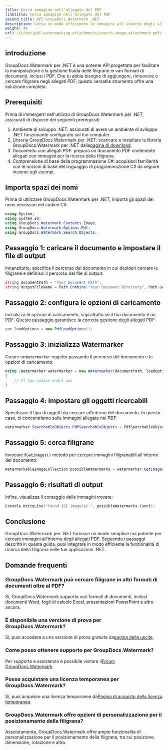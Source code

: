 ```yaml
---
title: Cerca immagine nell'allegato del PDF
linktitle: Cerca immagine nell'allegato del PDF
second_title: API GroupDocs.Watermark .NET
description: Cerca in modo efficiente le immagini all'interno degli allegati PDF utilizzando GroupDocs.Watermark per .NET. Semplifica il processo di gestione della filigrana senza sforzo.
weight: 46
url: /it/net/pdf-watermarking-attachments/search-image-attachment-pdf/
---
```

## introduzione
GroupDocs.Watermark per .NET è una potente API progettata per facilitare la manipolazione e la gestione fluida delle filigrane in vari formati di documenti, inclusi i PDF. Che tu abbia bisogno di aggiungere, rimuovere o cercare filigrane negli allegati PDF, questo versatile strumento offre una soluzione completa.
## Prerequisiti
Prima di immergerti nell'utilizzo di GroupDocs.Watermark per .NET, assicurati di disporre dei seguenti prerequisiti:
1. Ambiente di sviluppo .NET: assicurati di avere un ambiente di sviluppo .NET funzionante configurato sul tuo computer.
2.  Libreria GroupDocs.Watermark per .NET: scaricare e installare la libreria GroupDocs.Watermark per .NET dalla[pagina di download](https://releases.groupdocs.com/Watermark/net/).
3. Documento con allegati PDF: prepara un documento PDF contenente allegati con immagini per la ricerca della filigrana.
4. Comprensione di base della programmazione C#: acquisisci familiarità con le nozioni di base del linguaggio di programmazione C# da seguire insieme agli esempi.

## Importa spazi dei nomi
Prima di utilizzare GroupDocs.Watermark per .NET, importa gli spazi dei nomi necessari nel codice C#:
```csharp
using System;
using System.IO;
using GroupDocs.Watermark.Contents.Image;
using GroupDocs.Watermark.Options.Pdf;
using GroupDocs.Watermark.Search.Objects;
```
## Passaggio 1: caricare il documento e impostare il file di output
Innanzitutto, specifica il percorso del documento in cui desideri cercare le filigrane e definisci il percorso del file di output:
```csharp
string documentPath = "Your Document Path";
string outputFileName = Path.Combine("Your Document Directory", Path.GetFileName(documentPath));
```
## Passaggio 2: configura le opzioni di caricamento
Inizializza le opzioni di caricamento, soprattutto se il tuo documento è un PDF. Questo passaggio garantisce la corretta gestione degli allegati PDF:
```csharp
var loadOptions = new PdfLoadOptions();
```
## Passaggio 3: inizializza Watermarker
 Creare un`Watermarker` oggetto passando il percorso del documento e le opzioni di caricamento:
```csharp
using (Watermarker watermarker = new Watermarker(documentPath, loadOptions))
{
    // Il tuo codice andrà qui
}
```
## Passaggio 4: impostare gli oggetti ricercabili
Specificare il tipo di oggetti da cercare all'interno del documento. In questo caso, ci concentriamo sulle immagini allegate nei PDF:
```csharp
watermarker.SearchableObjects.PdfSearchableObjects = PdfSearchableObjects.AttachedImages;
```
## Passaggio 5: cerca filigrane
 Invocare il`GetImages()` metodo per cercare immagini filigranabili all'interno del documento:
```csharp
WatermarkableImageCollection possibleWatermarks = watermarker.GetImages();
```
## Passaggio 6: risultati di output
Infine, visualizza il conteggio delle immagini trovate:
```csharp
Console.WriteLine("Found {0} image(s).", possibleWatermarks.Count);
```

## Conclusione
GroupDocs.Watermark per .NET fornisce un modo semplice ma potente per cercare immagini all'interno degli allegati PDF. Seguendo i passaggi descritti in questa guida, puoi integrare in modo efficiente la funzionalità di ricerca della filigrana nelle tue applicazioni .NET.
## Domande frequenti
### GroupDocs.Watermark può cercare filigrane in altri formati di documenti oltre al PDF?
Sì, GroupDocs.Watermark supporta vari formati di documenti, inclusi documenti Word, fogli di calcolo Excel, presentazioni PowerPoint e altro ancora.
### È disponibile una versione di prova per GroupDocs.Watermark?
 Sì, puoi accedere a una versione di prova gratuita da[pagina delle uscite](https://releases.groupdocs.com/).
### Come posso ottenere supporto per GroupDocs.Watermark?
 Per supporto e assistenza è possibile visitare il[Forum GroupDocs.Watermark](https://forum.groupdocs.com/c/watermark/19).
### Posso acquistare una licenza temporanea per GroupDocs.Watermark?
 Sì, puoi acquisire una licenza temporanea da[Pagina di acquisto della licenza temporanea](https://purchase.groupdocs.com/temporary-license/).
### GroupDocs.Watermark offre opzioni di personalizzazione per il posizionamento della filigrana?
Assolutamente, GroupDocs.Watermark offre ampie funzionalità di personalizzazione per il posizionamento della filigrana, tra cui posizione, dimensione, rotazione e altro.